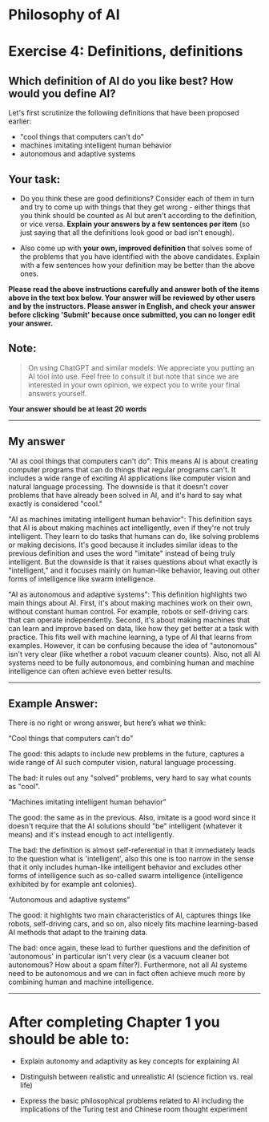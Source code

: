 # Philosophy of AI

# Exercise 4: Definitions, definitions

## Which definition of AI do you like best? How would you define AI?

Let's first scrutinize the following definitions that have been proposed earlier:

- "cool things that computers can't do"
- machines imitating intelligent human behavior
- autonomous and adaptive systems
  
## Your task:

- Do you think these are good definitions? Consider each of them in turn and try to come up with things that they get wrong - either things that you think should be counted as AI but aren't according to the definition, or vice versa. **Explain your answers by a few sentences per item** (so just saying that all the definitions look good or bad isn't enough).

- Also come up with **your own, improved definition** that solves some of the problems that you have identified with the above candidates. Explain with a few sentences how your definition may be better than the above ones.

**Please read the above instructions carefully and answer both of the items above in the text box below. Your answer will be reviewed by other users and by the instructors. Please answer in English, and check your answer before clicking 'Submit' because once submitted, you can no longer edit your answer.**

## Note: 

> On using ChatGPT and similar models: We appreciate you putting an AI tool into use. Feel free to consult it but note that since we are interested in your own opinion, we expect you to write your final answers yourself.

**Your answer should be at least 20 words**

---
## My answer

"AI as cool things that computers can't do":
This means AI is about creating computer programs that can do things that regular programs can't. It includes a wide range of exciting AI applications like computer vision and natural language processing. The downside is that it doesn't cover problems that have already been solved in AI, and it's hard to say what exactly is considered "cool."

"AI as machines imitating intelligent human behavior":
This definition says that AI is about making machines act intelligently, even if they're not truly intelligent. They learn to do tasks that humans can do, like solving problems or making decisions. It's good because it includes similar ideas to the previous definition and uses the word "imitate" instead of being truly intelligent. But the downside is that it raises questions about what exactly is "intelligent," and it focuses mainly on human-like behavior, leaving out other forms of intelligence like swarm intelligence.

"AI as autonomous and adaptive systems":
This definition highlights two main things about AI. First, it's about making machines work on their own, without constant human control. For example, robots or self-driving cars that can operate independently. Second, it's about making machines that can learn and improve based on data, like how they get better at a task with practice. This fits well with machine learning, a type of AI that learns from examples. However, it can be confusing because the idea of "autonomous" isn't very clear (like whether a robot vacuum cleaner counts). Also, not all AI systems need to be fully autonomous, and combining human and machine intelligence can often achieve even better results.

--- 

## Example Answer: 

There is no right or wrong answer, but here’s what we think:

“Cool things that computers can't do"

The good: this adapts to include new problems in the future, captures a wide range of AI such computer vision, natural language processing.

The bad: it rules out any "solved" problems, very hard to say what counts as "cool".

“Machines imitating intelligent human behavior”

The good: the same as in the previous. Also, imitate is a good word since it doesn't require that the AI solutions should "be" intelligent (whatever it means) and it's instead enough to act intelligently.

The bad: the definition is almost self-referential in that it immediately leads to the question what is 'intelligent', also this one is too narrow in the sense that it only includes human-like intelligent behavior and excludes other forms of intelligence such as so-called swarm intelligence (intelligence exhibited by for example ant colonies).

“Autonomous and adaptive systems”

The good: it highlights two main characteristics of AI, captures things like robots, self-driving cars, and so on, also nicely fits machine learning-based AI methods that adapt to the training data.

The bad: once again, these lead to further questions and the definition of 'autonomous' in particular isn't very clear (is a vacuum cleaner bot autonomous? How about a spam filter?). Furthermore, not all AI systems need to be autonomous and we can in fact often achieve much more by combining human and machine intelligence.

---

# After completing Chapter 1 you should be able to:

+ Explain autonomy and adaptivity as key concepts for explaining AI

+ Distinguish between realistic and unrealistic AI (science fiction vs. real life)

+ Express the basic philosophical problems related to AI including the implications of the Turing test and Chinese room thought experiment
